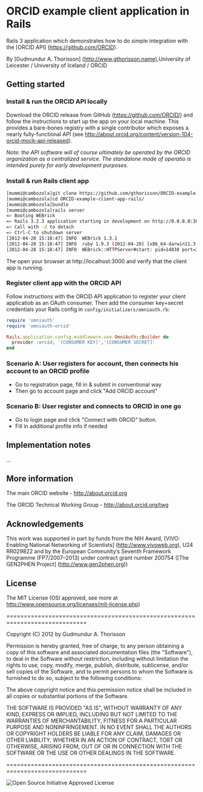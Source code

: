 # ORCID example client application in Rails

Rails 3 application which demonstrates how to do simple integration with the [ORCID API] (https://github.com/ORCID).

By [Gudmundur A. Thorisson] (http://www.gthorisson.name),University of Leicester / University of Iceland / ORCID


## Getting started 


### Install & run the ORCID API locally

Download the ORCID release from GitHub (https://github.com/ORCID/) and follow the instructions to start up the app on your local machine. This provides a bare-bones registry with a single contributor which exposes a nearly fully-functional API (see http://about.orcid.org/content/version-104-orcid-mock-api-released).

_Note: the API software will of course ultimately be operated by the ORCID organization as a centralized service. The standalone mode of operatio is intended purely for early development purposes._


### Install & run Rails client app

```bash
[mummi@cambozola]git clone https://github.com/gthorisson/ORCID-example-client-app-rails.git
[mummi@cambozola]cd ORCID-example-client-app-rails/
[mummi@cambozola]bundle
[mummi@cambozola]rails server
=> Booting WEBrick
=> Rails 3.2.3 application starting in development on http://0.0.0.0:3000
=> Call with -d to detach
=> Ctrl-C to shutdown server
[2012-04-28 15:18:47] INFO  WEBrick 1.3.1
[2012-04-28 15:18:47] INFO  ruby 1.9.3 (2012-04-20) [x86_64-darwin11.3.0]
[2012-04-28 15:18:47] INFO  WEBrick::HTTPServer#start: pid=14838 port=3000
```

The open your browser at http://localhost:3000 and verify that the client app is running.


### Register client app with the ORCID API

Follow instructions with the ORCID API application to register your client applicatiob as an OAuth consumer. Then add the consumer key+secret credentials your Rails config in ```config/initializers/omniauth.rb```:


```ruby
require 'omniauth'
require 'omniauth-orcid'

Rails.application.config.middleware.use OmniAuth::Builder do
  provider :orcid, '[CONSUMER KEY]','[CONSUMER SECRET]'
end
```


### Scenario A: User registers for account, then connects his account to an ORCID profile

* Go to registration page, fill in & submit in conventional way
* Then go to account page and click "Add ORCID account"


### Scenario B: User register and connects to ORCID in one go

* Go to login page and click "Connect with ORCID" button.
* Fill in additional profile info if needed


## Implementation notes

...


## More information 

The main ORCID website - http://about.orcid.org

The ORCID Technical Working Group - http://about.orcid.org/twg


## Acknowledgements


This work was supported in part by funds from the NIH Award, [VIVO: Enabling National Networking of Scientists] (http://www.vivoweb.org), U24 RR029822 and by the European Community’s Seventh Framework Programme (FP7/2007–2013) under contract grant number 200754 ([The GEN2PHEN Project] (http://www.gen2phen.org))




## License

The MIT License (OSI approved, see more at http://www.opensource.org/licenses/mit-license.php)

=============================================================================

Copyright (C) 2012 by Gudmundur A. Thorisson

Permission is hereby granted, free of charge, to any person obtaining a copy
of this software and associated documentation files (the "Software"), to deal
in the Software without restriction, including without limitation the rights
to use, copy, modify, merge, publish, distribute, sublicense, and/or sell
copies of the Software, and to permit persons to whom the Software is
furnished to do so, subject to the following conditions:

The above copyright notice and this permission notice shall be included in
all copies or substantial portions of the Software.

THE SOFTWARE IS PROVIDED "AS IS", WITHOUT WARRANTY OF ANY KIND, EXPRESS OR
IMPLIED, INCLUDING BUT NOT LIMITED TO THE WARRANTIES OF MERCHANTABILITY,
FITNESS FOR A PARTICULAR PURPOSE AND NONINFRINGEMENT. IN NO EVENT SHALL THE
AUTHORS OR COPYRIGHT HOLDERS BE LIABLE FOR ANY CLAIM, DAMAGES OR OTHER
LIABILITY, WHETHER IN AN ACTION OF CONTRACT, TORT OR OTHERWISE, ARISING FROM,
OUT OF OR IN CONNECTION WITH THE SOFTWARE OR THE USE OR OTHER DEALINGS IN
THE SOFTWARE.

=============================================================================

![Open Source Initiative Approved License](http://www.opensource.org/trademarks/opensource/OSI-Approved-License-100x137.png)

